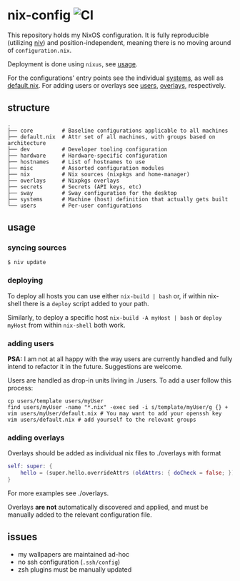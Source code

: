 # nix-config ![CI](https://github.com/lovesegfault/nix-config/workflows/CI/badge.svg)

This repository holds my NixOS configuration. It is fully reproducible
(utilizing [niv]) and position-independent, meaning there is no moving around of
`configuration.nix`.

Deployment is done using `nixus`, see [usage](#usage).

For the configurations' entry points see the individual [systems], as well as
[default.nix]. For adding users or overlays see [users](#users),
[overlays](#overlays), respectively.

## structure

```
.
├── core         # Baseline configurations applicable to all machines
├── default.nix  # Attr set of all machines, with groups based on architecture
├── dev          # Developer tooling configuration
├── hardware     # Hardware-specific configuration
├── hostnames    # List of hostnames to use
├── misc         # Assorted configuration modules
├── nix          # Nix sources (nixpkgs and home-manager)
├── overlays     # Nixpkgs overlays
├── secrets      # Secrets (API keys, etc)
├── sway         # Sway configuration for the desktop
├── systems      # Machine (host) definition that actually gets built
└── users        # Per-user configurations
```

## usage

### syncing sources

`$ niv update`

### deploying

To deploy all hosts you can use either `nix-build | bash` or, if within
nix-shell there is a `deploy` script added to your path.

Similarly, to deploy a specific host `nix-build -A myHost | bash` or `deploy
myHost` from within `nix-shell` both work.

### adding users

**PSA:** I am not at all happy with the way users are currently handled and
fully intend to refactor it in the future. Suggestions are welcome.

Users are handled as drop-in units living in ./users. To add a user follow this
process:

```shell
cp users/template users/myUser
find users/myUser -name "*.nix" -exec sed -i s/template/myUser/g {} +
vim users/myUser/default.nix # You may want to add your openssh key
vim users/default.nix # add yourself to the relevant groups
```

### adding overlays

Overlays should be added as individual nix files to ./overlays with format

```nix
self: super: {
    hello = (super.hello.overrideAttrs (oldAttrs: { doCheck = false; }));
}
```

For more examples see ./overlays.

Overlays **are not** automatically discovered and applied, and must be manually
added to the relevant configuration file.

## issues

* my wallpapers are maintained ad-hoc
* no ssh configuration (`.ssh/config`)
* zsh plugins must be manually updated

[niv]: https://github.com/nmattia/niv
[systems]: https://github.com/lovesegfault/nix-config/blob/master/systems
[default.nix]: https://github.com/lovesegfault/nix-config/blob/master/default.nix
